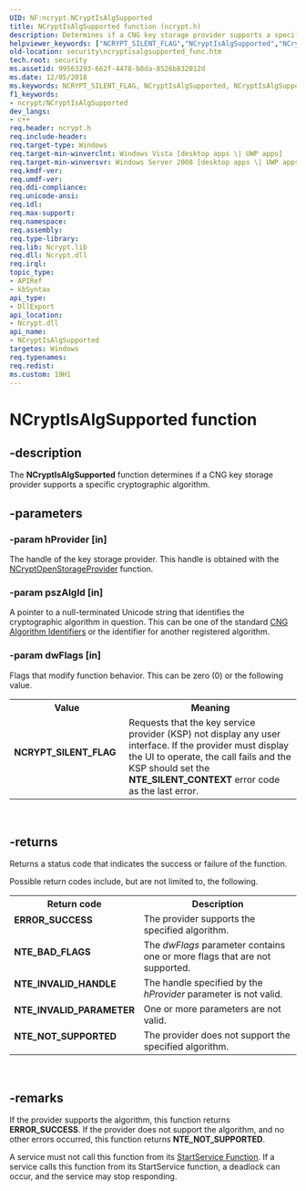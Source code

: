 ```yaml
---
UID: NF:ncrypt.NCryptIsAlgSupported
title: NCryptIsAlgSupported function (ncrypt.h)
description: Determines if a CNG key storage provider supports a specific cryptographic algorithm.
helpviewer_keywords: ["NCRYPT_SILENT_FLAG","NCryptIsAlgSupported","NCryptIsAlgSupported function [Security]","ncrypt/NCryptIsAlgSupported","security.ncryptisalgsupported_func"]
old-location: security\ncryptisalgsupported_func.htm
tech.root: security
ms.assetid: 99563293-662f-4478-b8da-8526b832012d
ms.date: 12/05/2018
ms.keywords: NCRYPT_SILENT_FLAG, NCryptIsAlgSupported, NCryptIsAlgSupported function [Security], ncrypt/NCryptIsAlgSupported, security.ncryptisalgsupported_func
f1_keywords:
- ncrypt/NCryptIsAlgSupported
dev_langs:
- c++
req.header: ncrypt.h
req.include-header: 
req.target-type: Windows
req.target-min-winverclnt: Windows Vista [desktop apps \| UWP apps]
req.target-min-winversvr: Windows Server 2008 [desktop apps \| UWP apps]
req.kmdf-ver: 
req.umdf-ver: 
req.ddi-compliance: 
req.unicode-ansi: 
req.idl: 
req.max-support: 
req.namespace: 
req.assembly: 
req.type-library: 
req.lib: Ncrypt.lib
req.dll: Ncrypt.dll
req.irql: 
topic_type:
- APIRef
- kbSyntax
api_type:
- DllExport
api_location:
- Ncrypt.dll
api_name:
- NCryptIsAlgSupported
targetos: Windows
req.typenames: 
req.redist: 
ms.custom: 19H1
---
```


# NCryptIsAlgSupported function


## -description


The <b>NCryptIsAlgSupported</b> function determines if a CNG key storage provider supports a specific cryptographic algorithm.


## -parameters




### -param hProvider [in]

The handle of the key storage provider. This handle is obtained with the <a href="https://docs.microsoft.com/windows/desktop/api/ncrypt/nf-ncrypt-ncryptopenstorageprovider">NCryptOpenStorageProvider</a> function.


### -param pszAlgId [in]

A pointer to a null-terminated Unicode string that identifies the cryptographic algorithm in question. This can be one of the standard <a href="https://docs.microsoft.com/windows/desktop/SecCNG/cng-algorithm-identifiers">CNG Algorithm Identifiers</a> or the identifier for another registered algorithm.


### -param dwFlags [in]

Flags that modify function behavior. This can be zero (0) or the following value.

<table>
<tr>
<th>Value</th>
<th>Meaning</th>
</tr>
<tr>
<td width="40%"><a id="NCRYPT_SILENT_FLAG"></a><a id="ncrypt_silent_flag"></a><dl>
<dt><b>NCRYPT_SILENT_FLAG</b></dt>
</dl>
</td>
<td width="60%">
Requests that the key service provider (KSP) not display any user interface. If the provider must display the UI to operate, the call fails and the KSP should set the <b>NTE_SILENT_CONTEXT</b> error code as the last error.

</td>
</tr>
</table>
 


## -returns



Returns a status code that indicates the success or failure of the function.


Possible return codes include, but are not limited to, the following.



<table>
<tr>
<th>Return code</th>
<th>Description</th>
</tr>
<tr>
<td width="40%">
<dl>
<dt><b>ERROR_SUCCESS</b></dt>
</dl>
</td>
<td width="60%">
The provider supports the specified algorithm.

</td>
</tr>
<tr>
<td width="40%">
<dl>
<dt><b>NTE_BAD_FLAGS</b></dt>
</dl>
</td>
<td width="60%">
The <i>dwFlags</i> parameter contains one or more flags that are not supported.

</td>
</tr>
<tr>
<td width="40%">
<dl>
<dt><b>NTE_INVALID_HANDLE</b></dt>
</dl>
</td>
<td width="60%">
The handle specified by the <i>hProvider</i> parameter is not valid.

</td>
</tr>
<tr>
<td width="40%">
<dl>
<dt><b>NTE_INVALID_PARAMETER</b></dt>
</dl>
</td>
<td width="60%">
One or more parameters are not valid.

</td>
</tr>
<tr>
<td width="40%">
<dl>
<dt><b>NTE_NOT_SUPPORTED</b></dt>
</dl>
</td>
<td width="60%">
The provider does not support the specified algorithm.

</td>
</tr>
</table>
 




## -remarks



If the provider supports the algorithm, this function returns <b>ERROR_SUCCESS</b>. If the provider does not support the algorithm, and no other errors occurred, this function returns <b>NTE_NOT_SUPPORTED</b>.

A service must not call this function from its <a href="https://msdn.microsoft.com/library/ms686321.aspx">StartService Function</a>. If a service calls this function from its StartService function, a deadlock can occur, and the service may stop responding.



